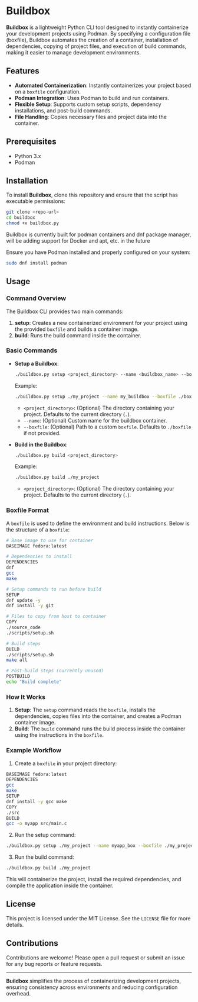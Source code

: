 # Buildbox

**Buildbox** is a lightweight Python CLI tool designed to instantly containerize your development projects using Podman. By specifying a configuration file (boxfile), Buildbox automates the creation of a container, installation of dependencies, copying of project files, and execution of build commands, making it easier to manage development environments.

## Features
- **Automated Containerization**: Instantly containerizes your project based on a `boxfile` configuration.
- **Podman Integration**: Uses Podman to build and run containers.
- **Flexible Setup**: Supports custom setup scripts, dependency installations, and post-build commands.
- **File Handling**: Copies necessary files and project data into the container.

## Prerequisites
- Python 3.x
- Podman

## Installation
To install **Buildbox**, clone this repository and ensure that the script has executable permissions:
```bash
git clone <repo-url>
cd buildbox
chmod +x buildbox.py
```

Buildbox is currently built for podman containers and dnf package manager, will be adding support for Docker and apt, etc. in the future

Ensure you have Podman installed and properly configured on your system:
```bash
sudo dnf install podman
```

## Usage

### Command Overview

The Buildbox CLI provides two main commands:

1. **setup**: Creates a new containerized environment for your project using the provided `boxfile` and builds a container image.
2. **build**: Runs the build command inside the container.

### Basic Commands

- **Setup a Buildbox**:
   ```bash
   ./buildbox.py setup <project_directory> --name <buildbox_name> --boxfile <path_to_boxfile>
   ```

   Example:
   ```bash
   ./buildbox.py setup ./my_project --name my_buildbox --boxfile ./boxfile
   ```

   - `<project_directory>`: (Optional) The directory containing your project. Defaults to the current directory (`.`).
   - `--name`: (Optional) Custom name for the buildbox container.
   - `--boxfile`: (Optional) Path to a custom `boxfile`. Defaults to `./boxfile` if not provided.

- **Build in the Buildbox**:
   ```bash
   ./buildbox.py build <project_directory>
   ```

   Example:
   ```bash
   ./buildbox.py build ./my_project
   ```

   - `<project_directory>`: (Optional) The directory containing your project. Defaults to the current directory (`.`).

### Boxfile Format

A `boxfile` is used to define the environment and build instructions. Below is the structure of a `boxfile`:

```bash
# Base image to use for container
BASEIMAGE fedora:latest

# Dependencies to install
DEPENDENCIES
dnf
gcc
make

# Setup commands to run before build
SETUP
dnf update -y
dnf install -y git

# Files to copy from host to container
COPY
./source_code
./scripts/setup.sh

# Build steps
BUILD
./scripts/setup.sh
make all

# Post-build steps (currently unused)
POSTBUILD
echo "Build complete"
```

### How It Works

1. **Setup**: The `setup` command reads the `boxfile`, installs the dependencies, copies files into the container, and creates a Podman container image.
2. **Build**: The `build` command runs the build process inside the container using the instructions in the `boxfile`.

### Example Workflow

1. Create a `boxfile` in your project directory:

```bash
BASEIMAGE fedora:latest
DEPENDENCIES
gcc
make
SETUP
dnf install -y gcc make
COPY
./src
BUILD
gcc -o myapp src/main.c
```

2. Run the setup command:

```bash
./buildbox.py setup ./my_project --name myapp_box --boxfile ./my_project/boxfile
```

3. Run the build command:

```bash
./buildbox.py build ./my_project
```

This will containerize the project, install the required dependencies, and compile the application inside the container.

## License

This project is licensed under the MIT License. See the `LICENSE` file for more details.

## Contributions

Contributions are welcome! Please open a pull request or submit an issue for any bug reports or feature requests.

---

**Buildbox** simplifies the process of containerizing development projects, ensuring consistency across environments and reducing configuration overhead.